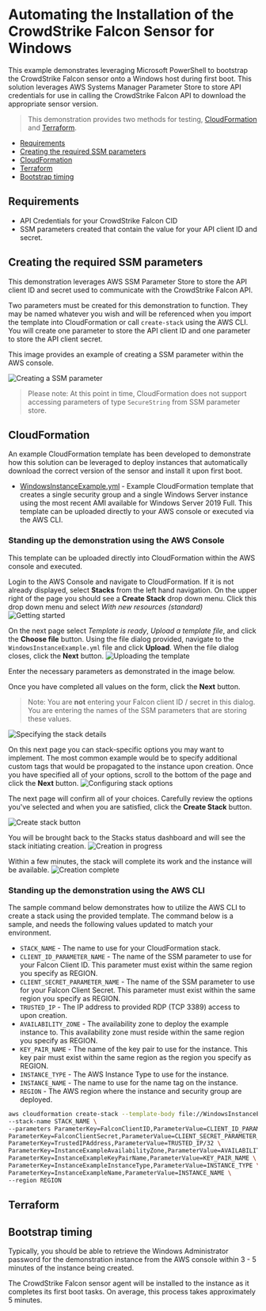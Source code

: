# Automating the Installation of the CrowdStrike Falcon Sensor for Windows
This example demonstrates leveraging Microsoft PowerShell to bootstrap the CrowdStrike 
Falcon sensor onto a Windows host during first boot. This solution leverages AWS Systems 
Manager Parameter Store to store API credentials for use in calling the CrowdStrike 
Falcon API to download the appropriate sensor version.

> This demonstration provides two methods for testing, [CloudFormation](#cloudformation)
and [Terraform](#terraform).

+ [Requirements](#requirements)
+ [Creating the required SSM parameters](#creating-the-required-ssm-parameters)
+ [CloudFormation](#cloudformation)
+ [Terraform](#terraform)
+ [Bootstrap timing](#bootstrap-timing)

## Requirements
+ API Credentials for your CrowdStrike Falcon CID
+ SSM parameters created that contain the value for your API client ID and secret.

## Creating the required SSM parameters
This demonstration leverages AWS SSM Parameter Store to store the API client ID and secret
used to communicate with the CrowdStrike Falcon API.

Two parameters must be created for this demonstration to function. They may be named whatever
you wish and will be referenced when you import the template into CloudFormation or call
`create-stack` using the AWS CLI. You will create one parameter to store the API client ID and
one parameter to store the API client secret. 

This image provides an example of creating a SSM parameter within the AWS console.

![Creating a SSM parameter](images/create-ssm-param.png)

> Please note: At this point in time, CloudFormation does not support accessing parameters
of type `SecureString` from SSM parameter store.

## CloudFormation
An example CloudFormation template has been developed to demonstrate how this solution can
be leveraged to deploy instances that automatically download the correct version of the
sensor and install it upon first boot.

+ [WindowsInstanceExample.yml](cloudformation/WindowsInstanceExample.yml) - Example CloudFormation 
template that creates a single security group and a single Windows Server instance using the most 
recent AMI available for Windows Server 2019 Full. This template can be uploaded directly to your
AWS console or executed via the AWS CLI.

### Standing up the demonstration using the AWS Console
This template can be uploaded directly into CloudFormation within the AWS console and executed.

Login to the AWS Console and navigate to CloudFormation. If it is not already displayed, select
__Stacks__ from the left hand navigation. On the upper right of the page you should see a __Create Stack__
drop down menu. Click this drop down menu and select _With new resources (standard)_
![Getting started](images/create-stack-dropdown.png)

On the next page select _Template is ready_, _Upload a template file_, and click the __Choose file__
button. Using the file dialog provided, navigate to the `WindowsInstanceExample.yml` file and click __Upload__.
When the file dialog closes, click the __Next__ button.
![Uploading the template](images/create-stack-template-upload.png)

Enter the necessary parameters as demonstrated in the image below. 

Once you have completed all values on the form, click the __Next__ button.

> Note: You are __not__ entering your Falcon client ID / secret in this dialog. You are entering
the names of the SSM parameters that are storing these values.

![Specifying the stack details](images/specify-stack-details.png)

On this next page you can stack-specific options you may want to implement. The most common
example would be to specify additional custom tags that would be propagated to the instance
upon creation. Once you have specified all of your options, scroll to the bottom of the page
and click the __Next__ button.
![Configuring stack options](images/configure-stack-options.png)

The next page will confirm all of your choices. Carefully review the options you've selected
and when you are satisfied, click the __Create Stack__ button.

![Create stack button](images/create-stack-button.png)

You will be brought back to the Stacks status dashboard and will see the stack initiating creation.
![Creation in progress](images/create-in-progress.png)

Within a few minutes, the stack will complete its work and the instance will be available.
![Creation complete](images/create-complete.png)


### Standing up the demonstration using the AWS CLI
The sample command below demonstrates how to utilize the AWS CLI to create a stack using the
provided template. The command below is a sample, and needs the following values updated to match
your environment.
+ `STACK_NAME` - The name to use for your CloudFormation stack.
+ `CLIENT_ID_PARAMETER_NAME` - The name of the SSM parameter to use for your Falcon Client ID. This
parameter must exist within the same region you specify as REGION.
+ `CLIENT_SECRET_PARAMETER_NAME` - The name of the SSM parameter to use for your Falcon Client Secret.
This parameter must exist within the same region you specify as REGION.
+ `TRUSTED_IP` - The IP address to provided RDP (TCP 3389) access to upon creation.
+ `AVAILABILITY_ZONE` - The availability zone to deploy the example instance to. This availability 
zone must reside within the same region you specify as REGION.
+ `KEY_PAIR_NAME` - The name of the key pair to use for the instance. This key pair must exist
within the same region as the region you specify as REGION.
+ `INSTANCE_TYPE` - The AWS Instance Type to use for the instance.
+ `INSTANCE_NAME` - The name to use for the name tag on the instance.
+ `REGION` - The AWS region where the instance and security group are deployed.
```bash
aws cloudformation create-stack --template-body file://WindowsInstanceExample.yml \
--stack-name STACK_NAME \
--parameters ParameterKey=FalconClientID,ParameterValue=CLIENT_ID_PARAMETER_NAME \
ParameterKey=FalconClientSecret,ParameterValue=CLIENT_SECRET_PARAMETER_NAME \
ParameterKey=TrustedIPAddress,ParameterValue=TRUSTED_IP/32 \
ParameterKey=InstanceExampleAvailabilityZone,ParameterValue=AVAILABILITY_ZONE \
ParameterKey=InstanceExampleKeyPairName,ParameterValue=KEY_PAIR_NAME \
ParameterKey=InstanceExampleInstanceType,ParameterValue=INSTANCE_TYPE \
ParameterKey=InstanceExampleName,ParameterValue=INSTANCE_NAME \
--region REGION
```



## Terraform


## Bootstrap timing
Typically, you should be able to retrieve the Windows Administrator password for the demonstration
instance from the AWS console within 3 - 5 minutes of the instance being created. 

The CrowdStrike Falcon sensor agent will be installed to the instance as it completes its first 
boot tasks. On average, this process takes approximately 5 minutes.
